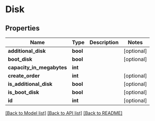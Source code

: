 # Disk

## Properties
Name | Type | Description | Notes
------------ | ------------- | ------------- | -------------
**additional_disk** | **bool** |  | [optional] 
**boot_disk** | **bool** |  | [optional] 
**capacity_in_megabytes** | **int** |  | 
**create_order** | **int** |  | [optional] 
**is_additional_disk** | **bool** |  | [optional] 
**is_boot_disk** | **bool** |  | [optional] 
**id** | **int** |  | [optional] 

[[Back to Model list]](../README.md#documentation-for-models) [[Back to API list]](../README.md#documentation-for-api-endpoints) [[Back to README]](../README.md)


